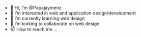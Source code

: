 - 👋 Hi, I’m @Papajaymenz
- 👀 I’m interested in web and application design/development 
- 🌱 I’m currently learning web design
- 💞️ I’m looking to collaborate on web design
- 📫 How to reach me ...

<!---
Papajaymenz/Papajaymenz is a ✨ special ✨ repository because its `README.md` (this file) appears on your GitHub profile.
You can click the Preview link to take a look at your changes.
--->
